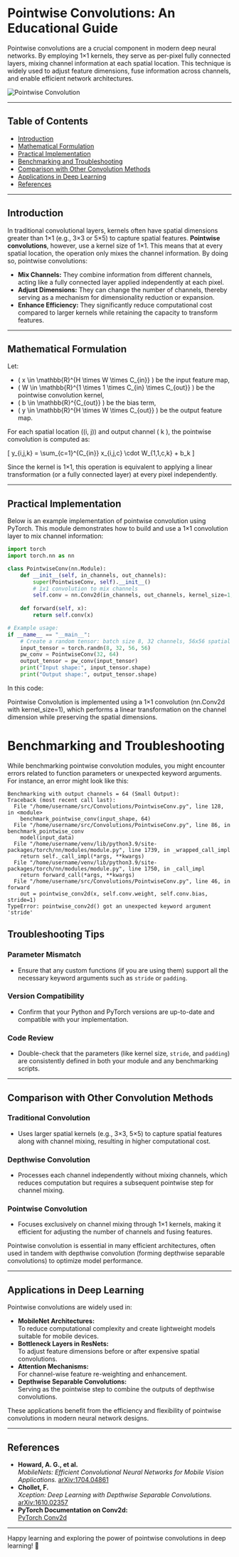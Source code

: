 # Pointwise Convolutions: An Educational Guide

Pointwise convolutions are a crucial component in modern deep neural networks. By employing 1×1 kernels, they serve as per-pixel fully connected layers, mixing channel information at each spatial location. This technique is widely used to adjust feature dimensions, fuse information across channels, and enable efficient network architectures.

![Pointwise Convolution](https://github.com/ZaGrayWolf/Types_of_Convolutions/blob/main/Pointwise_Convolutions/Pointwise.jpeg)

---

## Table of Contents

- [Introduction](#introduction)
- [Mathematical Formulation](#mathematical-formulation)
- [Practical Implementation](#practical-implementation)
- [Benchmarking and Troubleshooting](#benchmarking-and-troubleshooting)
- [Comparison with Other Convolution Methods](#comparison-with-other-convolution-methods)
- [Applications in Deep Learning](#applications-in-deep-learning)
- [References](#references)

---

## Introduction

In traditional convolutional layers, kernels often have spatial dimensions greater than 1×1 (e.g., 3×3 or 5×5) to capture spatial features. **Pointwise convolutions**, however, use a kernel size of 1×1. This means that at every spatial location, the operation only mixes the channel information. By doing so, pointwise convolutions:
- **Mix Channels:** They combine information from different channels, acting like a fully connected layer applied independently at each pixel.
- **Adjust Dimensions:** They can change the number of channels, thereby serving as a mechanism for dimensionality reduction or expansion.
- **Enhance Efficiency:** They significantly reduce computational cost compared to larger kernels while retaining the capacity to transform features.

---

## Mathematical Formulation

Let:
- \( x \in \mathbb{R}^{H \times W \times C_{in}} \) be the input feature map,
- \( W \in \mathbb{R}^{1 \times 1 \times C_{in} \times C_{out}} \) be the pointwise convolution kernel,
- \( b \in \mathbb{R}^{C_{out}} \) be the bias term,
- \( y \in \mathbb{R}^{H \times W \times C_{out}} \) be the output feature map.

For each spatial location \((i, j)\) and output channel \( k \), the pointwise convolution is computed as:

\[
y_{i,j,k} = \sum_{c=1}^{C_{in}} x_{i,j,c} \cdot W_{1,1,c,k} + b_k
\]

Since the kernel is 1×1, this operation is equivalent to applying a linear transformation (or a fully connected layer) at every pixel independently.

---

## Practical Implementation

Below is an example implementation of pointwise convolution using PyTorch. This module demonstrates how to build and use a 1×1 convolution layer to mix channel information:

```python
import torch
import torch.nn as nn

class PointwiseConv(nn.Module):
    def __init__(self, in_channels, out_channels):
        super(PointwiseConv, self).__init__()
        # 1x1 convolution to mix channels
        self.conv = nn.Conv2d(in_channels, out_channels, kernel_size=1, bias=True)
    
    def forward(self, x):
        return self.conv(x)

# Example usage:
if __name__ == "__main__":
    # Create a random tensor: batch size 8, 32 channels, 56x56 spatial dimensions
    input_tensor = torch.randn(8, 32, 56, 56)
    pw_conv = PointwiseConv(32, 64)
    output_tensor = pw_conv(input_tensor)
    print("Input shape:", input_tensor.shape)
    print("Output shape:", output_tensor.shape)
```
In this code:

Pointwise Convolution is implemented using a 1×1 convolution (nn.Conv2d with kernel_size=1), which performs a linear transformation on the channel dimension while preserving the spatial dimensions.

# Benchmarking and Troubleshooting

While benchmarking pointwise convolution modules, you might encounter errors related to function parameters or unexpected keyword arguments. For instance, an error might look like this:

```plaintext
Benchmarking with output channels = 64 (Small Output):
Traceback (most recent call last):
  File "/home/username/src/Convolutions/PointwiseConv.py", line 128, in <module>
    benchmark_pointwise_conv(input_shape, 64)
  File "/home/username/src/Convolutions/PointwiseConv.py", line 86, in benchmark_pointwise_conv
    model(input_data)
  File "/home/username/venv/lib/python3.9/site-packages/torch/nn/modules/module.py", line 1739, in _wrapped_call_impl
    return self._call_impl(*args, **kwargs)
  File "/home/username/venv/lib/python3.9/site-packages/torch/nn/modules/module.py", line 1750, in _call_impl
    return forward_call(*args, **kwargs)
  File "/home/username/src/Convolutions/PointwiseConv.py", line 46, in forward
    out = pointwise_conv2d(x, self.conv.weight, self.conv.bias, stride=1)
TypeError: pointwise_conv2d() got an unexpected keyword argument 'stride'
```

## Troubleshooting Tips

### Parameter Mismatch
- Ensure that any custom functions (if you are using them) support all the necessary keyword arguments such as `stride` or `padding`.

### Version Compatibility
- Confirm that your Python and PyTorch versions are up-to-date and compatible with your implementation.

### Code Review
- Double-check that the parameters (like kernel size, `stride`, and `padding`) are consistently defined in both your module and any benchmarking scripts.

---

## Comparison with Other Convolution Methods

### Traditional Convolution
- Uses larger spatial kernels (e.g., 3×3, 5×5) to capture spatial features along with channel mixing, resulting in higher computational cost.

### Depthwise Convolution
- Processes each channel independently without mixing channels, which reduces computation but requires a subsequent pointwise step for channel mixing.

### Pointwise Convolution
- Focuses exclusively on channel mixing through 1×1 kernels, making it efficient for adjusting the number of channels and fusing features.

Pointwise convolution is essential in many efficient architectures, often used in tandem with depthwise convolution (forming depthwise separable convolutions) to optimize model performance.

---

## Applications in Deep Learning

Pointwise convolutions are widely used in:

- **MobileNet Architectures:**  
  To reduce computational complexity and create lightweight models suitable for mobile devices.
- **Bottleneck Layers in ResNets:**  
  To adjust feature dimensions before or after expensive spatial convolutions.
- **Attention Mechanisms:**  
  For channel-wise feature re-weighting and enhancement.
- **Depthwise Separable Convolutions:**  
  Serving as the pointwise step to combine the outputs of depthwise convolutions.

These applications benefit from the efficiency and flexibility of pointwise convolutions in modern neural network designs.

---

## References

- **Howard, A. G., et al.**  
  *MobileNets: Efficient Convolutional Neural Networks for Mobile Vision Applications.* [arXiv:1704.04861](https://arxiv.org/abs/1704.04861)
- **Chollet, F.**  
  *Xception: Deep Learning with Depthwise Separable Convolutions.* [arXiv:1610.02357](https://arxiv.org/abs/1610.02357)
- **PyTorch Documentation on Conv2d:**  
  [PyTorch Conv2d](https://pytorch.org/docs/stable/generated/torch.nn.Conv2d.html)

---

Happy learning and exploring the power of pointwise convolutions in deep learning! 🚀


